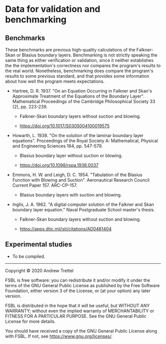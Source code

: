 Data for validation and benchmarking
====================================


## Benchmarks

These benchmarks are previous high-quality calculations of the Falkner-Skan or
Blasius boundary layers.  Benchmarking is not strictly speaking the same thing
as either verification or validation, since it neither establishes the the
implementation's correctness nor compares the program's results to the real
world.  Nonetheless, benchmarking does compare the program's results to some
previous standard, and that provides some information about how well the
program meets expectations.

- Hartree, D. R. 1937.  "On an Equation Occurring in Falkner and Skan's
  Approximate Treatment of the Equations of the Boundary Layer".  Mathematical
  Proceedings of the Cambridge Philosophical Society 33 (2), pp. 223-239.

    - Falkner-Skan boundary layers without suction and blowing.

    - <https://doi.org/10.1017/S0305004100019575>

- Howarth, L. 1938.  "On the solution of the laminar boundary layer equations".
  Proceedings of the Royal Society A: Mathematical, Physical and Engineering
  Sciences 164, pp. 547-579.

    - Blasius boundary layer without suction or blowing.

    - <https://doi.org/10.1098/rspa.1938.0037>

- Emmons, H. W. and Leigh, D. C. 1954.  "Tabulation of the Blasius Function
  with Blowing and Suction".  Aeronautical Research Council Current Paper 157.
  ARC-CP-157.

    - Blasius boundary layers with suction and blowing.

- Inglis, J. A. 1962.  "A digital computer solution of the Falkner and Skan
  boundary layer equation."  Naval Postgraduate School master's thesis.

    - Falkner-Skan boundary layers without suction and blowing.

    - <https://apps.dtic.mil/sti/citations/AD0481404>


## Experimental studies

- To be compiled.


-------------------------------------------------------------------------------

Copyright © 2020 Andrew Trettel

FSBL is free software: you can redistribute it and/or modify it under the terms
of the GNU General Public License as published by the Free Software Foundation,
either version 3 of the License, or (at your option) any later version.

FSBL is distributed in the hope that it will be useful, but WITHOUT ANY
WARRANTY; without even the implied warranty of MERCHANTABILITY or FITNESS FOR A
PARTICULAR PURPOSE.  See the GNU General Public License for more details.

You should have received a copy of the GNU General Public License along with
FSBL.  If not, see <https://www.gnu.org/licenses/>.

